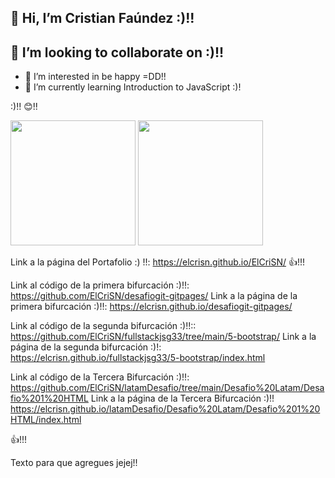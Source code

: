 ## 👋 Hi, I’m Cristian Faúndez :)!!
## 💞️ I’m looking to collaborate on :)!!

- 👀 I’m interested in be happy =DD!!
- 🌱 I’m currently learning Introduction to JavaScript :)!

:)!! 😊!!

<img src="https://github-readme-stats.vercel.app/api?username=elcrisn" height="200"/>

 <img src="https://github-readme-stats.vercel.app/api/top-langs/?username=elcrisn"  height="200"/>

Link a la página del Portafolio :) !!: https://elcrisn.github.io/ElCriSN/ 👍!!!

Link al código de la primera bifurcación :)!!: https://github.com/ElCriSN/desafiogit-gitpages/ Link a la página de la primera bifurcación :)!!: https://elcrisn.github.io/desafiogit-gitpages/

Link al código de la segunda bifurcación :)!!:: https://github.com/ElCriSN/fullstackjsg33/tree/main/5-bootstrap/ Link a la página de la segunda bifurcación :)!: https://elcrisn.github.io/fullstackjsg33/5-bootstrap/index.html

Link al código de la Tercera Bifurcación :)!!: https://github.com/ElCriSN/latamDesafio/tree/main/Desafio%20Latam/Desafio%201%20HTML Link a la página de la Tercera Bifurcación :)!! https://elcrisn.github.io/latamDesafio/Desafio%20Latam/Desafio%201%20HTML/index.html

👍!!!

Texto para que agregues jejej!!
